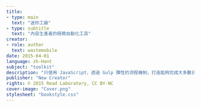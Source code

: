 ```yaml
---
title:
- type: main
  text: "迷你工廠"
- type: subtitle
  text: "內容生產者的極簡自動化工具"
creator:
- role: author
  text: wastemobile
date: 2015-04-01
language: zh-Hant
subject: "toolkit"
description: "只使用 JavaScript，透過 Gulp 彈性的流程機制，打造能夠完成大多數日常工作的小型工具。"
publisher: "New Creator"
rights: © 2015 Read Laboratory, CC BY-NC
cover-image: "Cover.png"
stylesheet: "bookstyle.css"
---
```


